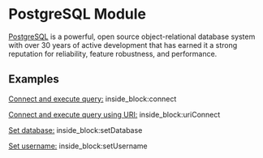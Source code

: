 # PostgreSQL Module

[PostgreSQL](https://www.postgresql.org/) is a powerful, open source object-relational database system with over 30 years of active development that has earned it a strong reputation for reliability, feature robustness, and performance.

## Examples

<!--codeinclude-->
[Connect and execute query:](../../src/modules/postgresql/src/postgresql-container.test.ts) inside_block:connect
<!--/codeinclude-->

<!--codeinclude-->
[Connect and execute query using URI:](../../src/modules/postgresql/src/postgresql-container.test.ts) inside_block:uriConnect
<!--/codeinclude-->

<!--codeinclude-->
[Set database:](../../src/modules/postgresql/src/postgresql-container.test.ts) inside_block:setDatabase
<!--/codeinclude-->

<!--codeinclude-->
[Set username:](../../src/modules/postgresql/src/postgresql-container.test.ts) inside_block:setUsername
<!--/codeinclude-->
